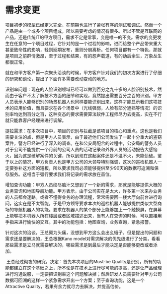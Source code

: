 # 需求变更

​	项目初步的模型已经定义完全，在前期也进行了紧张有序的测试和调试。然而一个产品是由一个或多个项目组成，所以需要考虑的情况有很多。所以不管是互联网的产品，还是传统IT的甲方项目，需求不定是常事，变是唯一的不变。需求的变更发生在任意的一个项目过程，它针对的是一个过程的影响，进而给整个产品带来重大甚至致命性的影响，轻则延期发布，重则分崩离析。任何项目都有一个特色，那就是项目之前群情激昂，至于过程和结果，有的怨声载道，有的劫后余生，万象丛生都很正常。

​	就在和甲方客户第一次聚头洽谈的时候，甲方客户针对我们的初次方案进行了仔细的研究和谈论，提出了下面许多需要改动变动的地方。

​	识别率问题：现在的人脸识别领域已经可以做到百分之九十多的人脸识别技术，然而由于客户不太了解技术方面的细节和实现，竟然提出需要百分之百的识别。甲方人员表示人能够识别的场景机器人也同样要能识别出来，这样才能显示我们这项技术的应用价值，而且要求在各个场景中（光线强弱，人脸有部分遮挡等情况）的识别率均达到百分之百，这种变态的要求需要算法软件工程师尽力去提高，实在不行就只能靠客户经理来进行调解。

​	提拉需求：在本次项目中，项目的识别与拦截是该项目的核心和重点。这也是我们需要关注的点，但是甲方人员表示，由于最近他们公司发生了一起十分重大的盗窃案件，警方已经进行了深入的调查。在和公安局配合的过程中，公安局的警务人员对于公司不能提供一个月前的公司人员的活动记录和外界人员的活动报告大感恼火，因为这是破解案件的关键，所以到现在这起案件还是不温不火，未能侦破。鉴于以上的情况，甲方负责人也是甲方公司的大领导特别强调，这次的巡检机器人一定要弥补这方面的短板，所以要求我司必须能够提供至少90天的数据可追溯和保存服务。这相当于强行要求我们将记录的需求放在首位。

​	增加查询功能：甲方人员绞尽脑汁又想到了一个新的需求，那就是能够提供大概的业务查询和地图导航功能。甲方表示，由于公司实在是太大，许多第一次来办业务的人员都会迷路。或者不懂得业务的办理流程，常常需要回一楼大厅向前台进行询问，这实在是不太智能，于是甲方领导要求本次的巡检机器人能够提供类似大型商场的导航机器人的功能。要求在机器人的某个部分上能够加上一个触摸屏，在屏幕上能够把本机器人所在楼层或者区域描述出来，当有人在查询的时候，可以直接用手指来进行愉快的交互。其中的功能包括：地图查询，业务查询，紧急报警。

​	针对这次的洽谈，王总颇为头痛，没想到甲方这么会出幺蛾子。但是提出的问题和需求还是要解决的，王总根据Kano model对需求解决的优先级进行了分类，看看那些需求是立马就需要解决的，哪些需求是到最后才能决定是否能够更改或者添加。

​	王总经过彻夜的研究，决定：首先本次项目的Must-be Quality是识别，所有的功能都建立在这个基础之上，所不论是在技术上进行尽可能的提高，还是让产品经理进行沟通说服，一定要把识别率这个问题解决掉；然后研发人员需要针对甲方公司数据可回溯的这样一个紧急需求开出一个方案；至于查询功能，这是一个Attractive Quality，若果有余力就尽力去解决，并提高估价。

